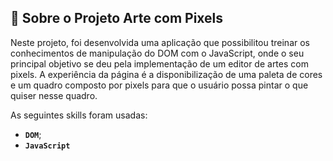 
## :rocket: Sobre o Projeto Arte com Pixels

Neste projeto, foi desenvolvida uma aplicação que possibilitou treinar os conhecimentos de manipulação do DOM com o JavaScript, onde o seu principal objetivo se deu pela implementação de um editor de artes com pixels. A experiência da página é a disponibilização de uma paleta de cores e um quadro composto por pixels para que o usuário possa pintar o que quiser nesse quadro.

As seguintes skills foram usadas:
- **`DOM`**;
- **`JavaScript`**
<br>
